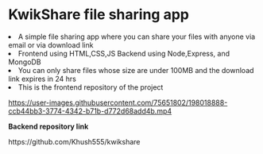 # KwikShare file sharing app
<li> A simple file sharing app where you can share your files with anyone via email or via download link</li>
<li>Frontend using HTML,CSS,JS Backend using Node,Express, and MongoDB</li>
<li> You can only share files whose size are under 100MB and the download link expires in 24 hrs</li>
<li> This is the frontend repository of the project</li>




https://user-images.githubusercontent.com/75651802/198018888-ccb44bb3-3774-4342-b71b-d772d68add4b.mp4

<b> Backend repository link</b>
<link>https://github.com/Khush555/kwikshare</link>


